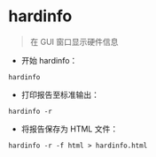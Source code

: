 # hardinfo

> 在 GUI 窗口显示硬件信息

- 开始 hardinfo：

`hardinfo`

- 打印报告至标准输出：

`hardinfo -r`

- 将报告保存为 HTML 文件：

`hardinfo -r -f html > hardinfo.html`

[#]: contributors: ([玉堂白鹤])